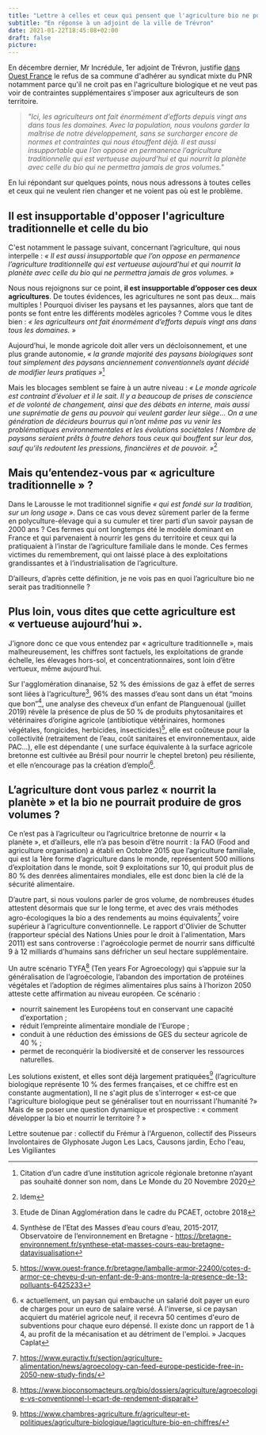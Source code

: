 ```yaml
---
title: "Lettre à celles et ceux qui pensent que l'agriculture bio ne pourra jamais nous nourrir"
subtitle: "En réponse à un adjoint de la ville de Trévron"
date: 2021-01-22T18:45:08+02:00
draft: false
picture: 
---
```


En décembre dernier, Mr Incrédule, 1er adjoint de Trévron, justifie [dans Ouest France](https://www.ouest-france.fr/bretagne/trevron-22100/trevron-la-commune-n-adhere-pas-au-syndicat-mixte-du-pnr-7101813) le refus de sa commune d'adhérer au syndicat mixte du PNR notamment parce qu'il ne croit pas en l'agriculture biologique et ne veut pas voir de contraintes supplémentaires s'imposer aux agriculteurs de son territoire.

> *"Ici, les agriculteurs ont fait énormément d’efforts depuis vingt ans dans tous les domaines. Avec la population, nous voulons garder la maîtrise de notre développement, sans se surcharger encore de normes et contraintes qui nous étouffent déjà. Il est aussi insupportable que l’on oppose en permanence l’agriculture traditionnelle qui est vertueuse aujourd’hui et qui nourrit la planète avec celle du bio qui ne permettra jamais de gros volumes."*

En lui répondant sur quelques points, nous nous adressons à toutes celles et ceux qui ne veulent rien changer et ne voient pas où est le problème.

<!--more-->

## Il est insupportable d'opposer l'agriculture traditionnelle et celle du bio

C'est notamment le passage suivant, concernant l’agriculture, qui nous interpelle : *« Il est aussi insupportable que l’on oppose en permanence l’agriculture traditionnelle qui est vertueuse aujourd’hui et qui nourrit la planète avec celle du bio qui ne permettra jamais de gros volumes. »*

Nous nous rejoignons sur ce point, **il est insupportable d’opposer ces deux agricultures**. De toutes évidences, les agricultures ne sont pas deux… mais multiples ! Pourquoi diviser les paysans et les paysannes, alors que tant de ponts se font entre les différents modèles agricoles ? Comme vous le dites bien : *« les agriculteurs ont fait énormément d’efforts depuis vingt ans dans tous les domaines. »*

Aujourd’hui, le monde agricole doit aller vers un décloisonnement, et une plus grande autonomie, *« la grande majorité des paysans biologiques sont tout simplement des paysans anciennement conventionnels ayant décidé de modifier leurs pratiques »*[^01] 

Mais les blocages semblent se faire à un autre niveau : *« Le monde agricole est contraint d’évoluer et il le sait. Il y a beaucoup de prises de cons­cience et de volonté de changement, ainsi que des débats en interne, mais aussi une su­prématie de gens au pouvoir qui veulent gar­der leur siège... On a une génération de déci­deurs bourrus qui n’ont même pas vu venir les problématiques environnementales et les évolutions sociétales ! Nombre de paysans se­raient prêts à foutre dehors tous ceux qui bouffent sur leur dos, sauf qu’ils redoutent les pressions, financières et de pouvoir. »*[^02]

## Mais qu’entendez-vous par « agriculture traditionnelle » ?

Dans le Larousse le mot traditionnel signifie *« qui est fondé sur la tradition, sur un long usage »*. Dans ce cas vous devez sûrement parler de la ferme en polyculture-élevage qui a su cumuler et tirer parti d’un savoir paysan de 2000 ans ? Ces fermes qui ont longtemps été le modèle dominant en France et qui parvenaient à nourrir les gens du territoire et ceux qui la pratiquaient à l’instar de l’agriculture familiale dans le monde. Ces fermes victimes du remembrement, qui ont laissé place à des exploitations grandissantes et à l’industrialisation de l’agriculture.

D’ailleurs, d’après cette définition, je ne vois pas en quoi l’agriculture bio ne serait pas traditionnelle ?

## Plus loin, vous dites que cette agriculture est « vertueuse aujourd’hui ».

J’ignore donc ce que vous entendez par « agriculture traditionnelle », mais malheureusement, les chiffres sont factuels, les exploitations de grande échelle, les élevages hors-sol, et concentrationnaires, sont loin d’être vertueux, même aujourd’hui.

Sur l'agglomération dinanaise, 52 % des émissions de gaz à effet de serres sont liées à l’agriculture[^03], 96% des masses d’eau sont dans un état “moins que bon”[^04], une analyse des cheveux d’un enfant de Planguenoual (juillet 2019) révèle la présence de plus de 50 % de produits phytosanitaires et vétérinaires d’origine agricole (antibiotique vétérinaires, hormones végétales, fongicides, herbicides, insecticides)[^05], elle est coûteuse pour la collectivité (retraitement de l’eau, coût sanitaires et environnementaux, aide PAC…), elle est dépendante ( une surface équivalente à la surface agricole bretonne est cultivée au Brésil pour nourrir le cheptel breton) peu résiliente, et elle n’encourage pas la création d’emploi[^06].

## L’agriculture dont vous parlez « nourrit la planète » et la bio ne pourrait produire de gros volumes ?

Ce n’est pas à l’agriculteur ou l’agricultrice bretonne de nourrir « la planète », et d’ailleurs, elle n’a pas besoin d’être nourrit : la FAO (Food and agriculture organisation) a établi en Octobre 2015 que l’agriculture familiale, qui est la 1ère forme d’agriculture dans le monde, représentent 500 millions d’exploitation dans le monde, soit 9 exploitations sur 10, qui produit plus de 80 % des denrées alimentaires mondiales, elle est donc bien la clé de la sécurité alimentaire.


D’autre part, si nous voulons parler de gros volume, de nombreuses études attestent désormais que sur le long terme, et avec des vrais méthodes agro-écologiques la bio a des rendements au moins équivalents[^07] voire supérieur à l’agriculture conventionnelle. Le rapport d'Olivier de Schutter (rapporteur spécial des Nations Unies pour le droit à l'alimentation, Mars 2011) est sans controverse :  l'agroécologie permet de nourrir sans difficulté 9 à 12 milliards d'humains sans défricher un seul hectare supplémentaire.

Un autre scénario TYFA[^08] (Ten years For Agroecology) qui s’appuie sur la généralisation de l’agroécologie, l’abandon des importation de protéines végétales et l’adoption de régimes alimentaires plus sains à l’horizon 2050 atteste cette affirmation au niveau européen. Ce scénario : 
- nourrit sainement les Européens tout en conservant une capacité d’exportation ; 
- réduit l’empreinte alimentaire mondiale de l’Europe ; 
- conduit à une réduction des émissions de GES du secteur agricole de 40 % ; 
- permet de reconquérir la biodiversité et de conserver les ressources naturelles.


Les solutions existent, et elles sont déjà largement pratiquées[^09] (l’agriculture biologique représente 10 % des fermes françaises, et ce chiffre est en constante augmentation), Il ne s'agit plus de s'interroger « est-ce que l'agriculture biologique peut se généraliser tout en nourrissant l'humanité ?» Mais de se poser une question dynamique et prospective : « comment développer la bio et nourrir le territoire ? »


Lettre soutenue par : collectif du Frémur à l'Arguenon, collectif des Pisseurs Involontaires de Glyphosate Jugon Les Lacs, Causons jardin, Echo l'eau, Les Vigiliantes


[^01]: Citation d’un cadre d’une institution agricole régio­nale bretonne n’ayant pas souhaité donner son nom, dans Le Monde du 20 Novembre 2020
[^02]: Idem
[^03]: Etude de Dinan Agglomération dans le cadre du PCAET, octobre 2018
[^04]: Synthèse de l’Etat des Masses d’eau cours d’eau, 2015-2017, Observatoire de l’environnement en Bretagne - https://bretagne-environnement.fr/synthese-etat-masses-cours-eau-bretagne-datavisualisation
[^05]: https://www.ouest-france.fr/bretagne/lamballe-armor-22400/cotes-d-armor-ce-cheveu-d-un-enfant-de-9-ans-montre-la-presence-de-13-polluants-6425233
[^06]: « actuellement, un paysan qui embauche un salarié doit payer un euro de charges pour un euro de salaire versé. À l'inverse, si ce paysan acquiert du matériel agricole neuf, il recevra 50 centimes d'euro de subventions pour chaque euro dépensé. Il existe donc un rapport de 1 à 4, au profit de la mécanisation et au détriment de l'emploi. » Jacques Caplat 
[^07]: https://www.euractiv.fr/section/agriculture-alimentation/news/agroecology-can-feed-europe-pesticide-free-in-2050-new-study-finds/ 
[^08]: https://www.bioconsomacteurs.org/bio/dossiers/agriculture/agroecologie-vs-conventionnel-l-ecart-de-rendement-disparait
[^09]: https://www.chambres-agriculture.fr/agriculteur-et-politiques/agriculture-biologique/lagriculture-bio-en-chiffres/
